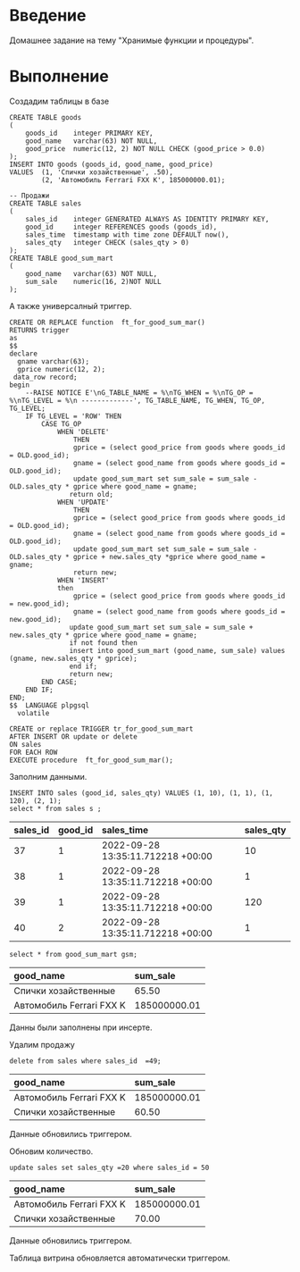 # **Введение**

Домашнее задание на тему "Хранимые функции и процедуры".

# **Выполнение**

Создадим таблицы в базе

```
CREATE TABLE goods
(
    goods_id    integer PRIMARY KEY,
    good_name   varchar(63) NOT NULL,
    good_price  numeric(12, 2) NOT NULL CHECK (good_price > 0.0)
);
INSERT INTO goods (goods_id, good_name, good_price)
VALUES 	(1, 'Спички хозайственные', .50),
		(2, 'Автомобиль Ferrari FXX K', 185000000.01);

-- Продажи
CREATE TABLE sales
(
    sales_id    integer GENERATED ALWAYS AS IDENTITY PRIMARY KEY,
    good_id     integer REFERENCES goods (goods_id),
    sales_time  timestamp with time zone DEFAULT now(),
    sales_qty   integer CHECK (sales_qty > 0)
);
CREATE TABLE good_sum_mart
(
	good_name   varchar(63) NOT NULL,
	sum_sale	numeric(16, 2)NOT NULL
);
```
А также универсалный триггер.
```
CREATE OR REPLACE function  ft_for_good_sum_mar()
RETURNS trigger
as
$$
declare 
  gname varchar(63);
  gprice numeric(12, 2);
 data_row record;
begin
	--RAISE NOTICE E'\nG_TABLE_NAME = %\nTG_WHEN = %\nTG_OP = %\nTG_LEVEL = %\n -------------', TG_TABLE_NAME, TG_WHEN, TG_OP, TG_LEVEL;
	IF TG_LEVEL = 'ROW' THEN
        CASE TG_OP
            WHEN 'DELETE'
                THEN
                gprice = (select good_price from goods where goods_id = OLD.good_id);
                gname = (select good_name from goods where goods_id = OLD.good_id);
                update good_sum_mart set sum_sale = sum_sale - OLD.sales_qty * gprice where good_name = gname;
               return old;
            WHEN 'UPDATE'
                THEN 
                gprice = (select good_price from goods where goods_id = OLD.good_id);
                gname = (select good_name from goods where goods_id = OLD.good_id);
                update good_sum_mart set sum_sale = sum_sale - OLD.sales_qty * gprice + new.sales_qty *gprice where good_name = gname;
                return new;
            WHEN 'INSERT'
            then
                gprice = (select good_price from goods where goods_id = new.good_id);
                gname = (select good_name from goods where goods_id = new.good_id);
               update good_sum_mart set sum_sale = sum_sale + new.sales_qty * gprice where good_name = gname;
               if not found then
               insert into good_sum_mart (good_name, sum_sale) values (gname, new.sales_qty * gprice);
               end if; 
               return new;
        END CASE;
    END IF;
END;
$$  LANGUAGE plpgsql
  volatile
 
CREATE or replace TRIGGER tr_for_good_sum_mart
AFTER INSERT OR update or delete 
ON sales
FOR EACH ROW
EXECUTE procedure  ft_for_good_sum_mar(); 

```
Заполним данными.

```
INSERT INTO sales (good_id, sales_qty) VALUES (1, 10), (1, 1), (1, 120), (2, 1);
select * from sales s ;

```
| sales\_id | good\_id | sales\_time | sales\_qty |
| :--- | :--- | :--- | :--- |
| 37 | 1 | 2022-09-28 13:35:11.712218 +00:00 | 10 |
| 38 | 1 | 2022-09-28 13:35:11.712218 +00:00 | 1 |
| 39 | 1 | 2022-09-28 13:35:11.712218 +00:00 | 120 |
| 40 | 2 | 2022-09-28 13:35:11.712218 +00:00 | 1 |
```
select * from good_sum_mart gsm; 
```
| good\_name | sum\_sale |
| :--- | :--- |
| Спички хозайственные | 65.50 |
| Автомобиль Ferrari FXX K | 185000000.01 |

Данны были заполнены при инсерте.

Удалим продажу
```
delete from sales where sales_id  =49;
```
| good\_name | sum\_sale |
| :--- | :--- |
| Автомобиль Ferrari FXX K | 185000000.01 |
| Спички хозайственные | 60.50 |

Данные обновились триггером.

Обновим количество.
```
update sales set sales_qty =20 where sales_id = 50
```
| good\_name | sum\_sale |
| :--- | :--- |
| Автомобиль Ferrari FXX K | 185000000.01 |
| Спички хозайственные | 70.00 |

Данные обновились триггером.

Таблица витрина обновляется автоматически триггером.





